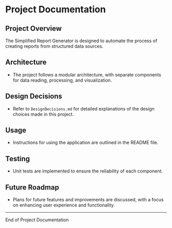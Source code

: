 # Project Documentation

## Project Overview
The Simplified Report Generator is designed to automate the process of creating reports from structured data sources.

## Architecture
- The project follows a modular architecture, with separate components for data reading, processing, and visualization.

## Design Decisions
- Refer to `DesignDecisions.md` for detailed explanations of the design choices made in this project.

## Usage
- Instructions for using the application are outlined in the README file.

## Testing
- Unit tests are implemented to ensure the reliability of each component.

## Future Roadmap
- Plans for future features and improvements are discussed, with a focus on enhancing user experience and functionality.

---

End of Project Documentation
